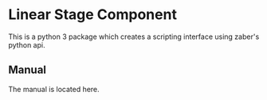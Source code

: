 # Linear Stage Component

This is a python 3 package which creates a scripting interface using zaber's python api.
## Manual
The manual is located here.